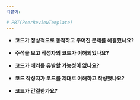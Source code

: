 ```yaml
---
리뷰어:  

# PRT(PeerReviewTemplate)  
---
```

  
* __코드가 정상적으로 동작하고 주어진 문제를 해결했나요?__  
> 
  
* __주석을 보고 작성자의 코드가 이해되었나요?__  
> 
  
* __코드가 에러를 유발할 가능성이 없나요?__  
> 
  
* __코드 작성자가 코드를 제대로 이해하고 작성했나요?__  
> 
  
* __코드가 간결한가요?__  
> 
  

